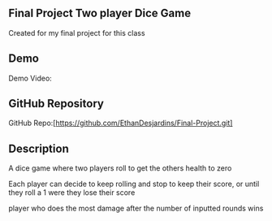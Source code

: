 ## Final Project Two player Dice Game
Created for my final project for this class


## Demo
Demo Video: <URL>

## GitHub Repository
GitHub Repo:[https://github.com/EthanDesjardins/Final-Project.git]

## Description
A dice game where two players roll to get the others health to zero

Each player can decide to keep rolling and stop to keep their score,
or until they roll a 1 were they lose their score

player who does the most damage after the number of inputted rounds wins
